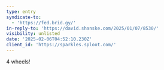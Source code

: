 ```yaml
---
type: entry
syndicate-to:
  - 'https://fed.brid.gy/'
in-reply-to: 'https://david.shanske.com/2025/01/07/8530/'
visibility: unlisted
date: '2025-02-06T04:52:10.230Z'
client_id: 'https://sparkles.sploot.com/'
---
```

4 wheels!
